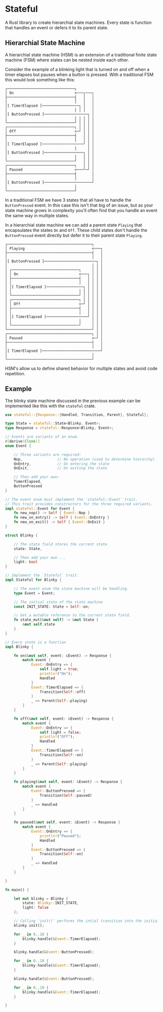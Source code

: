 # Stateful

A Rust library to create hierarchial state machines. Every state is function that handles an event or defers it to its parent state.

## Hierarchial State Machine

A hierarchial state machine (HSM) is an extension of a traditional finite state machine (FSM) where states can be nested inside each other.

Consider the example of a blinking light that is turned on and off when a timer elapses but pauses when a button is pressed. With a traditional FSM this would look something like this:

```
┌───────────────────────────────┐        
│ On                            <───┐───┐
├───────────────────────────────┤   │   │
│                               │   │   │
│[ TimerElapsed ]─────────────────┐ │   │
│                               │ │ │   │
│[ ButtonPressed ]────────────────────┐ │
│                               │ │ │ │ │
└───────────────────────────────┘ │ │ │ │
┌───────────────────────────────┐ │ │ │ │
│ Off                           <─┘ │ │ │
├───────────────────────────────┤   │ │ │
│                               │   │ │ │
│[ TimerElapsed ]───────────────────┘ │ │
│                               │     │ │
│[ ButtonPressed ]──────────────────┐ │ │
│                               │   │ │ │
└───────────────────────────────┘   │ │ │
┌───────────────────────────────┐   │ │ │
│ Paused                        <───┘─┘ │
├───────────────────────────────┤       │
│                               │       │
│[ ButtonPressed ]──────────────────────┘
│                               │        
└───────────────────────────────┘        
```

In a traditional FSM we have 3 states that all have to handle the `ButtonPressed` event. In this case this isn't that big of an issue, but as your state machine grows in complexity you'll often find that you handle an event the same way in multiple states.

In a hierarchial state machine we can add a parent state `Playing` that encapsulates the states `On` and `Off`. These child states don't handle the `ButtonPressed` event directly but defer it to their parent state `Playing`.

```
┌───────────────────────────────────────┐    
│ Playing                               <───┐
├───────────────────────────────────────┤   │
│                                       │   │
│[ ButtonPressed ]────────────────────────┐ │
│                                       │ │ │
│ ┌───────────────────────────────┐     │ │ │
│ │ On                            <───┐ │ │ │
│ ├───────────────────────────────┤   │ │ │ │
│ │                               │   │ │ │ │
│ │[ TimerElapsed ]─────────────────┐ │ │ │ │
│ │                               │ │ │ │ │ │
│ └───────────────────────────────┘ │ │ │ │ │
│ ┌───────────────────────────────┐ │ │ │ │ │
│ │ Off                           <─┘ │ │ │ │
│ ├───────────────────────────────┤   │ │ │ │
│ │                               │   │ │ │ │
│ │[ TimerElapsed ]───────────────────┘ │ │ │
│ │                               │     │ │ │
│ └───────────────────────────────┘     │ │ │
└───────────────────────────────────────┘ │ │
┌───────────────────────────────────────┐ │ │
│ Paused                                <─┘ │
├───────────────────────────────────────┤   │
│                                       │   │
│[ TimerElapsed ]───────────────────────────┘
│                                       │    
└───────────────────────────────────────┘    
```

HSM's allow us to define shared behavior for multiple states and avoid code repetition.

## Example

The blinky state machine discussed in the previous example can be implemented like this with the `stateful` crate.

```rust
use stateful::{Response::{Handled, Transition, Parent}, Stateful};

type State = stateful::State<Blinky, Event>;
type Response = stateful::Response<Blinky, Event>;

// Events are variants of an enum.
#[derive(Clone)]
enum Event {

    // Three variants are required:
    Nop,                // No operation (used to determine hierarchy)
    OnEntry,            // On entering the state
    OnExit,             // On exiting the state

    // Then add your own:
    TimerElapsed,
    ButtonPressed
}

// The event enum must implement the `stateful::Event` trait.
// This trait provides constructors for the three required variants.
impl stateful::Event for Event {
    fn new_nop() -> Self { Event::Nop }
    fn new_on_entry() -> Self { Event::OnEntry }
    fn new_on_exit() -> Self { Event::OnExit }
}

struct Blinky {

    // The state field stores the current state
    state: State,

    // Then add your own ...
    light: bool
}

// Implement the `Stateful` trait.
impl Stateful for Blinky {

    // The event enum the state machine will be handling.
    type Event = Event;

    // The initial state of the state machine
    const INIT_STATE: State = Self::on;

    // Get a mutable reference to the current state field.
    fn state_mut(&mut self) -> &mut State {
        &mut self.state
    }
}

// Every state is a function
impl Blinky {

    fn on(&mut self, event: &Event) -> Response {
        match event {
            Event::OnEntry => { 
                self.light = true; 
                println!("On"); 
                Handled 
            }
            Event::TimerElapsed => { 
                Transition(Self::off) 
            }
            _ => Parent(Self::playing)
        }
    }

    fn off(&mut self, event: &Event) -> Response {
        match event {
            Event::OnEntry => { 
                self.light = false; 
                println!("Off"); 
                Handled 
            }
            Event::TimerElapsed => { 
                Transition(Self::on) 
            }
            _ => Parent(Self::playing)
        }
    }

    fn playing(&mut self, event: &Event) -> Response {
        match event {
            Event::ButtonPressed => { 
                Transition(Self::paused) 
            }
            _ => Handled
        }
    }

    fn paused(&mut self, event: &Event) -> Response {
        match event {
            Event::OnEntry => { 
                println!("Paused"); 
                Handled 
            }
            Event::ButtonPressed => { 
                Transition(Self::on) 
            }
            _ => Handled
        }
    }

}

fn main() {

    let mut blinky = Blinky {
        state: Blinky::INIT_STATE,
        light: false
    };

    // Calling `init()` performs the intial transition into the initial state.
    blinky.init();

    for _ in 0..10 {
        blinky.handle(&Event::TimerElapsed);
    }

    blinky.handle(&Event::ButtonPressed);

    for _ in 0..10 {
        blinky.handle(&Event::TimerElapsed);
    }

    blinky.handle(&Event::ButtonPressed);

    for _ in 0..10 {
        blinky.handle(&Event::TimerElapsed);
    }

}
```